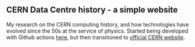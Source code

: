 ## CERN Data Centre history - a simple website
My research on the CERN computing history, and how technologies have evolved since the 50s at the service of physics. Started being developed with Github actions [here](https://egazzarr.github.io/data-centre-history/), but then transitioned to [official CERN website](https://computing-exhibit.web.cern.ch/). 
